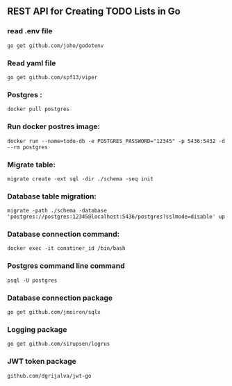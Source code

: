## REST API for Creating TODO Lists in Go

### read .env file
    go get github.com/joho/godotenv

### Read yaml file 
    go get github.com/spf13/viper

### Postgres :
    docker pull postgres
### Run docker postres image:
    docker run --name=todo-db -e POSTGRES_PASSWORD="12345" -p 5436:5432 -d --rm postgres
### Migrate table:
    migrate create -ext sql -dir ./schema -seq init
### Database table migration:
    migrate -path ./schema -database 'postgres://postgres:12345@localhost:5436/postgres?sslmode=disable' up

### Database connection command:
    docker exec -it conatiner_id /bin/bash
### Postgres command line command  
    psql -U postgres

### Database connection package
    go get github.com/jmoiron/sqlx

### Logging package 
    go get github.com/sirupsen/logrus

### JWT token package 
    github.com/dgrijalva/jwt-go